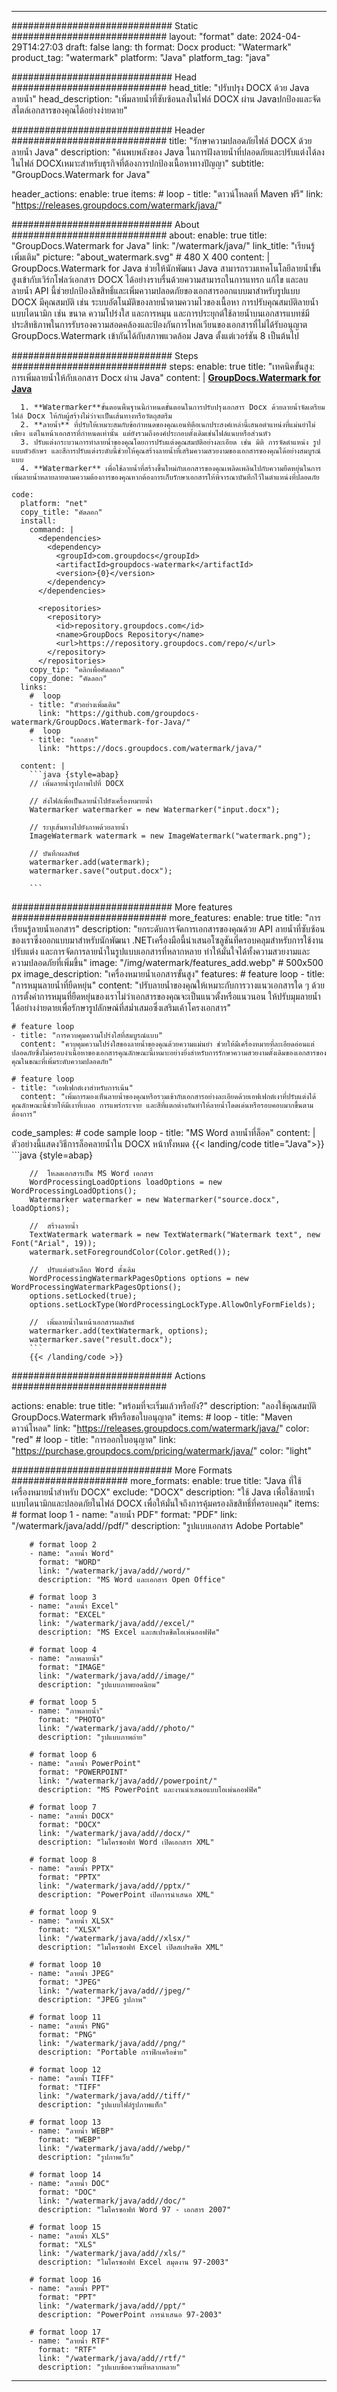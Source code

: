 
---
############################# Static ############################
layout: "format"
date:  2024-04-29T14:27:03
draft: false
lang: th
format: Docx
product: "Watermark"
product_tag: "watermark"
platform: "Java"
platform_tag: "java"

############################# Head ############################
head_title: "ปรับปรุง DOCX ด้วย Java ลายน้ำ"
head_description: "เพิ่มลายน้ำที่ซับซ้อนลงในไฟล์ DOCX ผ่าน Javaปกป้องและจัดสไตล์เอกสารของคุณได้อย่างง่ายดาย"

############################# Header ############################
title: "รักษาความปลอดภัยไฟล์ DOCX ด้วยลายน้ำ Java" 
description: "ค้นพบพลังของ Java ในการฝังลายน้ำที่ปลอดภัยและปรับแต่งได้ลงในไฟล์ DOCXเหมาะสำหรับธุรกิจที่ต้องการปกป้องเนื้อหาทางปัญญา"
subtitle: "GroupDocs.Watermark for Java" 

header_actions:
  enable: true
  items:
    #  loop
    - title: "ดาวน์โหลดที่ Maven ฟรี"
      link: "https://releases.groupdocs.com/watermark/java/"
      
############################# About ############################
about:
    enable: true
    title: "GroupDocs.Watermark for Java"
    link: "/watermark/java/"
    link_title: "เรียนรู้เพิ่มเติม"
    picture: "about_watermark.svg" # 480 X 400
    content: |
       GroupDocs.Watermark for Java ช่วยให้นักพัฒนา Java สามารถรวมเทคโนโลยีลายน้ำขั้นสูงเข้ากับเวิร์กโฟลว์เอกสาร DOCX ได้อย่างราบรื่นด้วยความสามารถในการแทรก แก้ไข และลบลายน้ำ API นี้ช่วยปกป้องลิขสิทธิ์และเพิ่มความปลอดภัยของเอกสารออกแบบมาสำหรับรูปแบบ DOCX มีคุณสมบัติ เช่น ระบบอัตโนมัติของลายน้ำตามความไวของเนื้อหา การปรับคุณสมบัติลายน้ำแบบไดนามิก เช่น ขนาด ความโปร่งใส และการหมุน และการประยุกต์ใช้ลายน้ำบนเอกสารแบทช์มีประสิทธิภาพในการรับรองความสอดคล้องและป้องกันการไหลเวียนของเอกสารที่ไม่ได้รับอนุญาต GroupDocs.Watermark เข้ากันได้กับสภาพแวดล้อม Java ตั้งแต่เวอร์ชัน 8 เป็นต้นไป

############################# Steps ############################
steps:
    enable: true
    title: "เทคนิคขั้นสูง: การเพิ่มลายน้ำให้กับเอกสาร Docx ผ่าน Java"
    content: |
      **[GroupDocs.Watermark for Java](https://products.groupdocs.com/watermark/java/)**
      
      1. **Watermarker**ขั้นตอนพื้นฐานนี้กำหนดขั้นตอนในการปรับปรุงเอกสาร Docx ด้วยลายน้ำจัดเตรียมไฟล์ Docx ให้กับผู้สร้างไม่ว่าจะเป็นเส้นทางหรือวัตถุสตรีม
      2. **ลายน้ำ** ที่ปรับให้เหมาะสมกับข้อกำหนดของคุณเอนทิตีอเนกประสงค์เหล่านี้เสนอตำแหน่งที่แม่นยำไม่เพียง แต่ในหน้าเอกสารที่กำหนดเท่านั้น แต่ยังรวมถึงองค์ประกอบดั้งเดิมเช่นไฟล์แนบหรือส่วนหัว
      3. ปรับแต่งกระบวนการทำลายน้ำของคุณโดยการปรับแต่งคุณสมบัติอย่างละเอียด เช่น มิติ การจัดตำแหน่ง รูปแบบตัวอักษร และสีการปรับแต่งระดับนี้ช่วยให้คุณสร้างลายน้ำที่เสริมความสวยงามของเอกสารของคุณได้อย่างสมบูรณ์แบบ
      4. **Watermarker** เพื่อใช้ลายน้ำที่สร้างขึ้นใหม่กับเอกสารของคุณเพลิดเพลินไปกับความยืดหยุ่นในการเพิ่มลายน้ำหลายลายตามความต้องการของคุณหากต้องการเก็บรักษาเอกสารให้พิจารณาบันทึกไว้ในตำแหน่งที่ปลอดภัย
   
    code:
      platform: "net"
      copy_title: "คัดลอก"
      install:
        command: |
          <dependencies>
            <dependency>
              <groupId>com.groupdocs</groupId>
              <artifactId>groupdocs-watermark</artifactId>
              <version>{0}</version>
            </dependency>
          </dependencies>

          <repositories>
            <repository>
              <id>repository.groupdocs.com</id>
              <name>GroupDocs Repository</name>
              <url>https://repository.groupdocs.com/repo/</url>
            </repository>
          </repositories>
        copy_tip: "คลิกเพื่อคัดลอก"
        copy_done: "คัดลอก"
      links:
        #  loop
        - title: "ตัวอย่างเพิ่มเติม"
          link: "https://github.com/groupdocs-watermark/GroupDocs.Watermark-for-Java/"
        #  loop
        - title: "เอกสาร"
          link: "https://docs.groupdocs.com/watermark/java/"
          
      content: |
        ```java {style=abap}
        // เพิ่มลายน้ำรูปภาพไปที่ DOCX

        // ส่งไฟล์เพื่อเป็นลายน้ำไปยังเครื่องหมายน้ำ
        Watermarker watermarker = new Watermarker("input.docx");
        
        // ระบุเส้นทางไปยังภาพด้วยลายน้ำ
        ImageWatermark watermark = new ImageWatermark("watermark.png");

        // บันทึกผลลัพธ์
        watermarker.add(watermark);
        watermarker.save("output.docx");
        
        ```            

############################# More features ############################
more_features:
  enable: true
  title: "การเรียนรู้ลายน้ำเอกสาร"
  description: "ยกระดับการจัดการเอกสารของคุณด้วย API ลายน้ำที่ซับซ้อนของเราซึ่งออกแบบมาสำหรับนักพัฒนา .NETเครื่องมือนี้นำเสนอโซลูชันที่ครอบคลุมสำหรับการใช้งาน ปรับแต่ง และการจัดการลายน้ำในรูปแบบเอกสารที่หลากหลาย ทำให้มั่นใจได้ทั้งความสวยงามและความปลอดภัยที่เพิ่มขึ้น"
  image: "/img/watermark/features_add.webp" # 500x500 px
  image_description: "เครื่องหมายน้ำเอกสารขั้นสูง"
  features:
    # feature loop
    - title: "การหมุนลายน้ำที่ยืดหยุ่น"
      content: "ปรับลายน้ำของคุณให้เหมาะกับการวางแนวเอกสารใด ๆ ด้วยการตั้งค่าการหมุนที่ยืดหยุ่นของเราไม่ว่าเอกสารของคุณจะเป็นแนวตั้งหรือแนวนอน ให้ปรับมุมลายน้ำได้อย่างง่ายดายเพื่อรักษารูปลักษณ์ที่สม่ำเสมอซึ่งเสริมเค้าโครงเอกสาร"

    # feature loop
    - title: "การควบคุมความโปร่งใสที่สมบูรณ์แบบ"
      content: "ควบคุมความโปร่งใสของลายน้ำของคุณด้วยความแม่นยำ ช่วยให้มีเครื่องหมายที่ละเอียดอ่อนแต่ปลอดภัยซึ่งไม่ครอบงำเนื้อหาของเอกสารคุณลักษณะนี้เหมาะอย่างยิ่งสำหรับการรักษาความสวยงามดั้งเดิมของเอกสารของคุณในขณะที่เพิ่มระดับความปลอดภัย"

    # feature loop
    - title: "เอฟเฟกต์เงาสำหรับการเน้น"
      content: "เพิ่มการมองเห็นลายน้ำของคุณหรือรวมเข้ากับเอกสารอย่างละเอียดด้วยเอฟเฟกต์เงาที่ปรับแต่งได้คุณลักษณะนี้ช่วยให้มีเงาที่เบลอ การแพร่กระจาย และสีที่แตกต่างกันทำให้ลายน้ำโดดเด่นหรือรอบคอบมากขึ้นตามต้องการ"
      
  code_samples:
    # code sample loop
    - title: "MS Word ลายน้ำที่ล็อค"
      content: |
        ตัวอย่างนี้แสดงวิธีการล็อคลายน้ำใน DOCX หน้าทั้งหมด
        {{< landing/code title="Java">}}
        ```java {style=abap}
        
        //  โหลดเอกสารเป็น MS Word เอกสาร
        WordProcessingLoadOptions loadOptions = new WordProcessingLoadOptions();
        Watermarker watermarker = new Watermarker("source.docx", loadOptions);

        //  สร้างลายน้ำ
        TextWatermark watermark = new TextWatermark("Watermark text", new Font("Arial", 19));
        watermark.setForegroundColor(Color.getRed());

        //  ปรับแต่งตัวเลือก Word ดั้งเดิม
        WordProcessingWatermarkPagesOptions options = new WordProcessingWatermarkPagesOptions();
        options.setLocked(true);
        options.setLockType(WordProcessingLockType.AllowOnlyFormFields);

        //  เพิ่มลายน้ำในหน้าเอกสารผลลัพธ์
        watermarker.add(textWatermark, options);
        watermarker.save("result.docx");
        ```
        {{< /landing/code >}}


############################# Actions ############################

actions:
  enable: true
  title: "พร้อมที่จะเริ่มแล้วหรือยัง?"
  description: "ลองใช้คุณสมบัติ GroupDocs.Watermark ฟรีหรือขอใบอนุญาต"
  items:
    #  loop
    - title: "Maven ดาวน์โหลด"
      link: "https://releases.groupdocs.com/watermark/java/"
      color: "red"
        #  loop
    - title: "การออกใบอนุญาต"
      link: "https://purchase.groupdocs.com/pricing/watermark/java/"
      color: "light"


############################# More Formats #####################
more_formats:
    enable: true
    title: "Java ที่ใช้เครื่องหมายน้ำสำหรับ DOCX"
    exclude: "DOCX"
    description: "ใช้ Java เพื่อใช้ลายน้ำแบบไดนามิกและปลอดภัยในไฟล์ DOCX เพื่อให้มั่นใจถึงการคุ้มครองลิขสิทธิ์ที่ครอบคลุม"
    items: 
        # format loop 1
        - name: "ลายน้ำ PDF"
          format: "PDF"
          link: "/watermark/java/add//pdf/"
          description: "รูปแบบเอกสาร Adobe Portable"

        # format loop 2
        - name: "ลายน้ำ Word"
          format: "WORD"
          link: "/watermark/java/add//word/"
          description: "MS Word และเอกสาร Open Office"
          
        # format loop 3
        - name: "ลายน้ำ Excel"
          format: "EXCEL"
          link: "/watermark/java/add//excel/"
          description: "MS Excel และสเปรดชีตโอเพ่นออฟฟิศ"

        # format loop 4
        - name: "ภาพลายน้ำ"
          format: "IMAGE"
          link: "/watermark/java/add//image/"
          description: "รูปแบบภาพยอดนิยม"

        # format loop 5
        - name: "ภาพลายน้ำ"
          format: "PHOTO"
          link: "/watermark/java/add//photo/"
          description: "รูปแบบภาพถ่าย"

        # format loop 6
        - name: "ลายน้ำ PowerPoint"
          format: "POWERPOINT"
          link: "/watermark/java/add//powerpoint/"
          description: "MS PowerPoint และงานนำเสนอแบบโอเพ่นออฟฟิศ"

        # format loop 7
        - name: "ลายน้ำ DOCX"
          format: "DOCX"
          link: "/watermark/java/add//docx/"
          description: "ไมโครซอฟท์ Word เปิดเอกสาร XML"
          
        # format loop 8
        - name: "ลายน้ำ PPTX"
          format: "PPTX"
          link: "/watermark/java/add//pptx/"
          description: "PowerPoint เปิดการนำเสนอ XML"
          
        # format loop 9
        - name: "ลายน้ำ XLSX"
          format: "XLSX"
          link: "/watermark/java/add//xlsx/"
          description: "ไมโครซอฟท์ Excel เปิดสเปรดชีต XML"

        # format loop 10
        - name: "ลายน้ำ JPEG"
          format: "JPEG"
          link: "/watermark/java/add//jpeg/"
          description: "JPEG รูปภาพ"

        # format loop 11
        - name: "ลายน้ำ PNG"
          format: "PNG"
          link: "/watermark/java/add//png/"
          description: "Portable กราฟิกเครือข่าย"

        # format loop 12
        - name: "ลายน้ำ TIFF"
          format: "TIFF"
          link: "/watermark/java/add//tiff/"
          description: "รูปแบบไฟล์รูปภาพแท็ก"

        # format loop 13
        - name: "ลายน้ำ WEBP"
          format: "WEBP"
          link: "/watermark/java/add//webp/"
          description: "รูปภาพเว็บ"

        # format loop 14
        - name: "ลายน้ำ DOC"
          format: "DOC"
          link: "/watermark/java/add//doc/"
          description: "ไมโครซอฟท์ Word 97 - เอกสาร 2007"

        # format loop 15
        - name: "ลายน้ำ XLS"
          format: "XLS"
          link: "/watermark/java/add//xls/"
          description: "ไมโครซอฟท์ Excel สมุดงาน 97-2003"

        # format loop 16
        - name: "ลายน้ำ PPT"
          format: "PPT"
          link: "/watermark/java/add//ppt/"
          description: "PowerPoint การนำเสนอ 97-2003"

        # format loop 17
        - name: "ลายน้ำ RTF"
          format: "RTF"
          link: "/watermark/java/add//rtf/"
          description: "รูปแบบข้อความที่หลากหลาย"

---